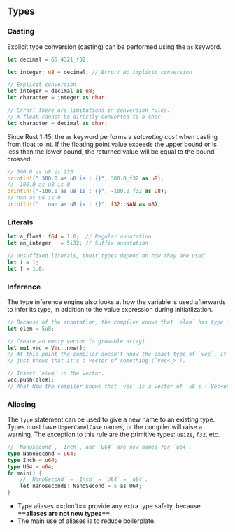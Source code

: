 ## Types
### Casting
Explicit type conversion (casting) can be performed using the `as` keyword.
```rust
let decimal = 65.4321_f32;

let integer: u8 = decimal; // Error! No implicit conversion

// Explicit conversion
let integer = decimal as u8;
let character = integer as char;

// Error! There are limitations in conversion rules.
// A float cannot be directly converted to a char.
let character = decimal as char;
```
Since Rust 1.45, the `as` keyword performs a *saturating cast* when casting from float to int. If the floating point value exceeds the upper bound or is less than the lower bound, the returned value will be equal to the bound crossed.
```rust
// 300.0 as u8 is 255
println!(" 300.0 as u8 is : {}", 300.0_f32 as u8);
// -100.0 as u8 is 0
println!("-100.0 as u8 is : {}", -100.0_f32 as u8);
// nan as u8 is 0
println!("   nan as u8 is : {}", f32::NAN as u8);
```
### Literals
```rust
let a_float: f64 = 1.0;  // Regular annotation
let an_integer   = 5i32; // Suffix annotation

// Unsuffixed literals, their types depend on how they are used
let i = 1;
let f = 1.0;
```
### Inference
The type inference engine also looks at how the variable is used afterwards to infer its type, in addition to the value expression during initiatlization.
```rust
// Because of the annotation, the compiler knows that `elem` has type u8.
let elem = 5u8;

// Create an empty vector (a growable array).
let mut vec = Vec::new();
// At this point the compiler doesn't know the exact type of `vec`, it
// just knows that it's a vector of something (`Vec<_>`).

// Insert `elem` in the vector.
vec.push(elem);
// Aha! Now the compiler knows that `vec` is a vector of `u8`s (`Vec<u8>`)
```
### Aliasing
The `type` statement can be used to give a new name to an existing type. Types must have `UpperCamelCase` names, or the compiler will raise a warning. The exception to this rule are the primitive types: `usize`, `f32`, etc.
```rust
// `NanoSecond`, `Inch`, and `U64` are new names for `u64`.
type NanoSecond = u64;
type Inch = u64;
type U64 = u64;
fn main() {
    // `NanoSecond` = `Inch` = `U64` = `u64`.
    let nanoseconds: NanoSecond = 5 as U64;
}
```
- Type aliases ==don't== provide any extra type safety, because **==aliases are not new types==**.
- The main use of aliases is to reduce boilerplate.